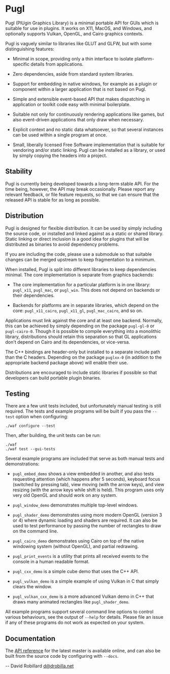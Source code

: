 Pugl
====

Pugl (PlUgin Graphics Library) is a minimal portable API for GUIs which is
suitable for use in plugins.  It works on X11, MacOS, and Windows, and
optionally supports Vulkan, OpenGL, and Cairo graphics contexts.

Pugl is vaguely similar to libraries like GLUT and GLFW, but with some
distinguishing features:

 * Minimal in scope, providing only a thin interface to isolate
   platform-specific details from applications.

 * Zero dependencies, aside from standard system libraries.

 * Support for embedding in native windows, for example as a plugin or
   component within a larger application that is not based on Pugl.

 * Simple and extensible event-based API that makes dispatching in application
   or toolkit code easy with minimal boilerplate.

 * Suitable not only for continuously rendering applications like games, but
   also event-driven applications that only draw when necessary.

 * Explicit context and no static data whatsoever, so that several instances
   can be used within a single program at once.

 * Small, liberally licensed Free Software implementation that is suitable for
   vendoring and/or static linking.  Pugl can be installed as a library, or
   used by simply copying the headers into a project.

Stability
---------

Pugl is currently being developed towards a long-term stable API.  For the time
being, however, the API may break occasionally.  Please report any relevant
feedback, or file feature requests, so that we can ensure that the released API
is stable for as long as possible.

Distribution
------------

Pugl is designed for flexible distribution.  It can be used by simply including
the source code, or installed and linked against as a static or shared library.
Static linking or direct inclusion is a good idea for plugins that will be
distributed as binaries to avoid dependency problems.

If you are including the code, please use a submodule so that suitable changes
can be merged upstream to keep fragmentation to a minimum.

When installed, Pugl is split into different libraries to keep dependencies
minimal.  The core implementation is separate from graphics backends:

 * The core implementation for a particular platform is in one library:
   `pugl_x11`, `pugl_mac`, or `pugl_win`.  This does not depend on backends or
   their dependencies.

 * Backends for platforms are in separate libraries, which depend on the core:
   `pugl_x11_cairo`, `pugl_x11_gl`, `pugl_mac_cairo`, and so on.

Applications must link against the core and at least one backend.  Normally,
this can be achieved by simply depending on the package `pugl-gl-0` or
`pugl-cairo-0`.  Though it is possible to compile everything into a monolithic
library, distributions should retain this separation so that GL applications
don't depend on Cairo and its dependencies, or vice-versa.

The C++ bindings are header-only but installed to a separate include path than
the C headers.  Depending on the package `puglxx-0` (in addition to the
appropriate backend package above) will enable their use.

Distributions are encouraged to include static libraries if possible so that
developers can build portable plugin binaries.

Testing
-------

There are a few unit tests included, but unfortunately manual testing is still
required.  The tests and example programs will be built if you pass the
`--test` option when configuring:

    ./waf configure --test

Then, after building, the unit tests can be run:

    ./waf
    ./waf test --gui-tests

Several example programs are included that serve as both manual tests and
demonstrations:

 * `pugl_embed_demo` shows a view embedded in another, and also tests
   requesting attention (which happens after 5 seconds), keyboard focus
   (switched by pressing tab), view moving (with the arrow keys), and view
   resizing (with the arrow keys while shift is held).  This program uses only
   very old OpenGL and should work on any system.

 * `pugl_window_demo` demonstrates multiple top-level windows.

 * `pugl_shader_demo` demonstrates using more modern OpenGL (version 3 or 4)
   where dynamic loading and shaders are required.  It can also be used to test
   performance by passing the number of rectangles to draw on the command line.

 * `pugl_cairo_demo` demonstrates using Cairo on top of the native windowing
   system (without OpenGL), and partial redrawing.

 * `pugl_print_events` is a utility that prints all received events to the
   console in a human readable format.

 * `pugl_cxx_demo` is a simple cube demo that uses the C++ API.

 * `pugl_vulkan_demo` is a simple example of using Vulkan in C that simply
   clears the window.

 * `pugl_vulkan_cxx_demo` is a more advanced Vulkan demo in C++ that draws many
   animated rectangles like `pugl_shader_demo`.

All example programs support several command line options to control various
behaviours, see the output of `--help` for details.  Please file an issue if
any of these programs do not work as expected on your system.

Documentation
-------------

The [API reference](https://lv2.gitlab.io/pugl/) for the latest master is
available online, and can also be built from the source code by configuring
with `--docs`.

 -- David Robillard <d@drobilla.net>
